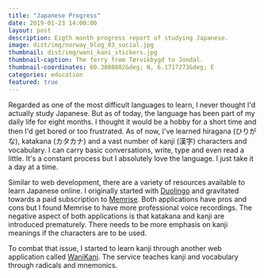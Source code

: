 ```yaml
---
title: "Japanese Progress"
date: 2019-01-23 14:00:00
layout: post
description: Eigth month progress report of studying Japanese.
image: dist/img/norway_blog_03_social.jpg
thumbnail: dist/img/wani_kani_stickers.jpg
thumbnail-caption: The ferry from Tørvikbygd to Jondal.
thumbnail-coordinates: 60.3008882&deg; N, 6.1717273&deg; E
categories: education
featured: true
---
```


Regarded as one of the most difficult languages to learn, I never thought I'd actually study Japanese. But as of today, the language has been part of my daily life for eight months. I thought it would be a hobby for a short time and then I'd get bored or too frustrated. As of now, I've learned hiragana (ひりがな), katakana (カタカナ) and a vast number of kanji (漢字) characters and vocabulary. I can carry basic conversations, write, type and even read a little. It's a constant process but I absolutely love the language. I just take it a day at a time.

Similar to web development, there are a variety of resources available to learn Japanese online. I originally started with [Duolingo](https://www.duolingo.com/) and gravitated towards a paid subscription to [Memrise](https://www.memrise.com/). Both applications have pros and cons but I found Memrise to have more professional voice recordings. The negative aspect of both applications is that katakana and kanji are introduced prematurely. There needs to be more emphasis on kanji meanings if the characters are to be used.

To combat that issue, I started to learn kanji through another web application called [WaniKani](https://www.wanikani.com/). The service teaches kanji and vocabulary through radicals and mnemonics.